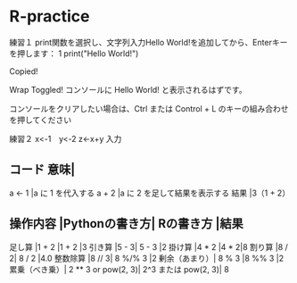 # R-practice

練習１
print関数を選択し、文字列入力Hello World!を追加してから、Enterキーを押します：
1
print("Hello World!")

Copied!

Wrap Toggled!
コンソールに Hello World! と表示されるはずです。

コンソールをクリアしたい場合は、Ctrl または Control + L のキーの組み合わせを押してください

練習２
x<-1　y<-2 z<-x+y 入力




コード	意味|
----------------------------------
a <- 1	|a に 1 を代入する
a + 2	|a に 2 を足して結果を表示する
結果	|3（1 + 2）

操作内容	|Pythonの書き方|	Rの書き方	|結果
----------------------------------------
足し算	|1 + 2	|1 + 2	|3
引き算	|5 - 3|	5 - 3	|2
掛け算	|4 * 2	|4 * 2|8
割り算	|8 / 2|	8 / 2	|4.0
整数除算	|8 // 3|	8 %/% 3	|2
剰余（あまり）|	8 % 3	|8 %% 3	|2
累乗（べき乗）|	2 ** 3 or pow(2, 3)|	2^3 または pow(2, 3)|	8


